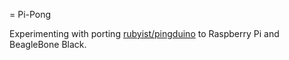 = Pi-Pong

Experimenting with porting [rubyist/pingduino](https://github.com/rubyist/pingduino) to Raspberry Pi and BeagleBone Black.
